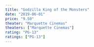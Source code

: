 ```yaml
---
title: "Godzilla King of the Monsters"
date: "2019-06-01"
price: "9.50"
theater: "Marquette Cinemas"
theaters: ["Marquette Cinemas"]
rating: "PG-13"
ratings: ["PG-13"]
---
```

